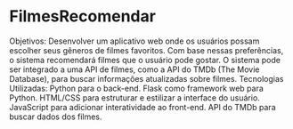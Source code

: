 # FilmesRecomendar

Objetivos:
Desenvolver um aplicativo web onde os usuários possam escolher seus gêneros de filmes favoritos.
Com base nessas preferências, o sistema recomendará filmes que o usuário pode gostar.
O sistema pode ser integrado a uma API de filmes, como a API do TMDb (The Movie Database), para buscar informações atualizadas sobre filmes.
Tecnologias Utilizadas:
Python para o back-end.
Flask como framework web para Python.
HTML/CSS para estruturar e estilizar a interface do usuário.
JavaScript para adicionar interatividade ao front-end.
API do TMDb para buscar dados dos filmes.
